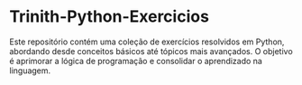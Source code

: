 # Trinith-Python-Exercicios
Este repositório contém uma coleção de exercícios resolvidos em Python, abordando desde conceitos básicos até tópicos mais avançados. O objetivo é aprimorar a lógica de programação e consolidar o aprendizado na linguagem.
